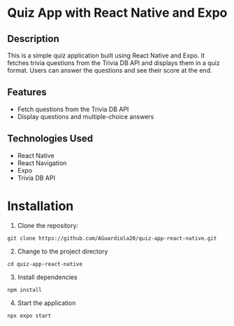 # Quiz App with React Native and Expo
## Description
This is a simple quiz application built using React Native and Expo. It fetches trivia questions from the Trivia DB API and displays them in a quiz format. Users can answer the questions and see their score at the end.

## Features
* Fetch questions from the Trivia DB API
* Display questions and multiple-choice answers

## Technologies Used
* React Native
* React Navigation
* Expo
* Trivia DB API

# Installation
1. Clone the repository:
```
git clone https://github.com/AGuardiola20/quiz-app-react-native.git
```

2. Change to the project directory
```
cd quiz-app-react-native
```

3. Install dependencies
```
npm install
```

4. Start the application
```
npx expo start
```
